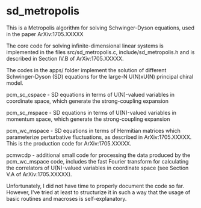 # sd_metropolis

This is a Metropolis algorithm for solving Schwinger-Dyson equations, 
used in the paper ArXiv:1705.XXXXX

The core code for solving infinite-dimensional linear systems is implemented 
in the files src/sd_metropolis.c, include/sd_metropolis.h and is described in 
Section IV.B of ArXiv:1705.XXXXX.

The codes in the apps/ folder implement the solution of different 
Schwinger-Dyson (SD) equations for the large-N U(N)xU(N) principal chiral 
model. 

pcm_sc_cspace - SD equations in terms of U(N)-valued variables in coordinate 
space, which generate the strong-coupling expansion 

pcm_sc_mspace - SD equations in terms of U(N)-valued variables in momentum 
space, which generate the strong-coupling expansion 

pcm_wc_mspace - SD equations in terms of Hermitian matrices which 
parameterize perturbative fluctuations, as described in ArXiv:1705.XXXXX. 
This is the production code for ArXiv:1705.XXXXX. 

pcmwcdp - additional small code for processing the data produced by the 
pcm_wc_mspace code, includes the fast Fourier transform for calculating the 
correlators of U(N)-valued variables in coordinate space (see Section V.A of 
ArXiv:1705.XXXXX). 

Unfortunately, I did not have time to properly document the code so far. 
However, I've tried at least to structurize it in such a way that the usage 
of basic routines and macroses is self-explanatory. 
 
